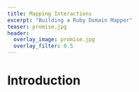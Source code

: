 ```yaml
---
title: Mapping Interactions
excerpt: "Building a Ruby Domain Mapper"
teaser: promise.jpg
header:
  overlay_image: promise.jpg
  overlay_filter: 0.5
---
```


# Introduction
